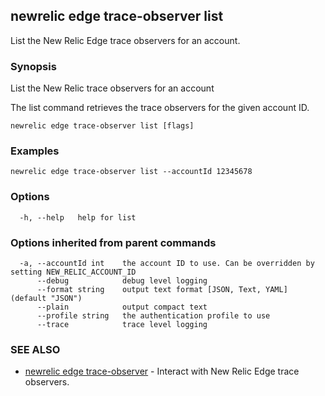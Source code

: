 ## newrelic edge trace-observer list

List the New Relic Edge trace observers for an account.

### Synopsis

List the New Relic trace observers for an account

The list command retrieves the trace observers for the given account ID.


```
newrelic edge trace-observer list [flags]
```

### Examples

```
newrelic edge trace-observer list --accountId 12345678
```

### Options

```
  -h, --help   help for list
```

### Options inherited from parent commands

```
  -a, --accountId int    the account ID to use. Can be overridden by setting NEW_RELIC_ACCOUNT_ID
      --debug            debug level logging
      --format string    output text format [JSON, Text, YAML] (default "JSON")
      --plain            output compact text
      --profile string   the authentication profile to use
      --trace            trace level logging
```

### SEE ALSO

* [newrelic edge trace-observer](newrelic_edge_trace-observer.md)	 - Interact with New Relic Edge trace observers.

